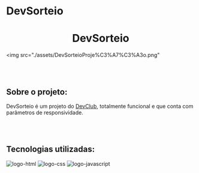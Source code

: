 # DevSorteio
<h1 align="center">DevSorteio</h1>

<img src="./assets/DevSorteioProje%C3%A7%C3%A3o.png"

<br>
<br>    
<h2><b>Sobre o projeto:</b></h2>
    <p>DevSorteio é um projeto do <a href="https://rodolfomori.com.br/devclub">DevClub</a>, totalmente funcional e que conta com parâmetros de responsividade.</p>

<br>
<br>

<h2><b>Tecnologias utilizadas:</b></h2>
    <img src="https://img.shields.io/badge/HTML5-E34F26?style=for-the-badge&logo=html5&logoColor=white" alt="logo-html"/>
    <img src="https://img.shields.io/badge/CSS3-1572B6?style=for-the-badge&logo=css3&logoColor=white" alt="logo-css"/>
    <img src="https://img.shields.io/badge/JavaScript-F7DF1E?style=for-the-badge&logo=javascript&logoColor=black" alt="logo-javascript"/>
    
<br>
<br>

